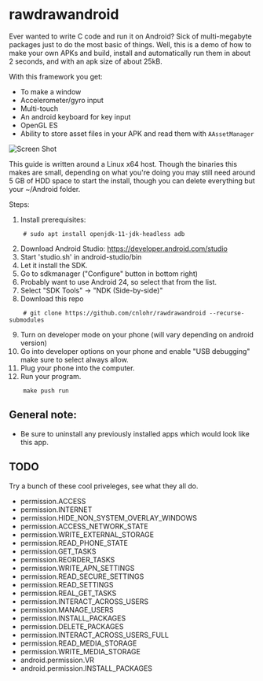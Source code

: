 # rawdrawandroid

Ever wanted to write C code and run it on Android?  Sick of multi-megabyte
packages just to do the most basic of things.  Well, this is a demo of how
to make your own APKs and build, install and automatically run them in about
2 seconds, and with an apk size of about 25kB.

With this framework you get:
 * To make a window
 * Accelerometer/gyro input
 * Multi-touch
 * An android keyboard for key input
 * OpenGL ES
 * Ability to store asset files in your APK and read them with `AAssetManager`

![Screen Shot](https://github.com/cnlohr/rawdrawandroid/raw/master/screenshot.png)


This guide is written around a Linux x64 host.  Though the binaries this
makes are small, depending on what you're doing you may still need around
5 GB of HDD space to start the install, though you can delete everything
but your ~/Android folder.

Steps:
1) Install prerequisites:
```
	# sudo apt install openjdk-11-jdk-headless adb
```
2) Download Android Studio: https://developer.android.com/studio
3) Start 'studio.sh' in android-studio/bin
4) Let it install the SDK.
5) Go to sdkmanager ("Configure" button in bottom right)
6) Probably want to use Android 24, so select that from the list.
7) Select "SDK Tools" -> "NDK (Side-by-side)"
8) Download this repo
```
	# git clone https://github.com/cnlohr/rawdrawandroid --recurse-submodules
```
9) Turn on developer mode on your phone (will vary depending on android version)
10) Go into developer options on your phone and enable "USB debugging" make sure to select always allow.
11) Plug your phone into the computer.
12) Run your program.
```
	make push run
```


## General note:
 * Be sure to uninstall any previously installed apps which would look like this app.


## TODO

Try a bunch of these cool priveleges, see what they all do.
* permission.ACCESS
* permission.INTERNET
* permission.HIDE_NON_SYSTEM_OVERLAY_WINDOWS
* permission.ACCESS_NETWORK_STATE
* permission.WRITE_EXTERNAL_STORAGE
* permission.READ_PHONE_STATE
* permission.GET_TASKS
* permission.REORDER_TASKS
* permission.WRITE_APN_SETTINGS
* permission.READ_SECURE_SETTINGS
* permission.READ_SETTINGS
* permission.REAL_GET_TASKS
* permission.INTERACT_ACROSS_USERS
* permission.MANAGE_USERS
* permission.INSTALL_PACKAGES
* permission.DELETE_PACKAGES
* permission.INTERACT_ACROSS_USERS_FULL
* permission.READ_MEDIA_STORAGE
* permission.WRITE_MEDIA_STORAGE
* android.permission.VR
* android.permission.INSTALL_PACKAGES




